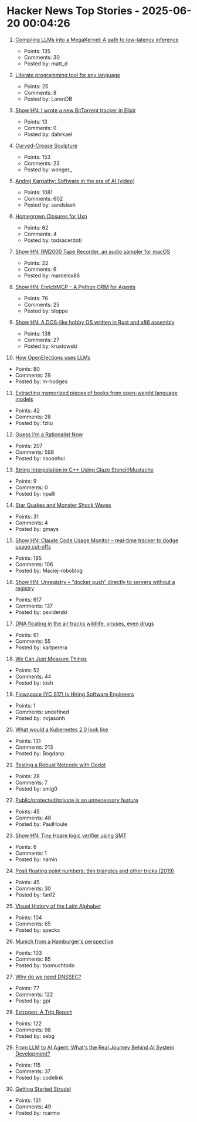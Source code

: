 # Hacker News Top Stories - 2025-06-20 00:04:26

1. [Compiling LLMs into a MegaKernel: A path to low-latency inference](https://zhihaojia.medium.com/compiling-llms-into-a-megakernel-a-path-to-low-latency-inference-cf7840913c17)
   - Points: 135
   - Comments: 30
   - Posted by: matt_d

2. [Literate programming tool for any language](https://github.com/zyedidia/Literate)
   - Points: 25
   - Comments: 8
   - Posted by: LorenDB

3. [Show HN: I wrote a new BitTorrent tracker in Elixir](https://github.com/Dahrkael/ExTracker)
   - Points: 13
   - Comments: 0
   - Posted by: dahrkael

4. [Curved-Crease Sculpture](https://erikdemaine.org/curved/)
   - Points: 153
   - Comments: 23
   - Posted by: wonger_

5. [Andrej Karpathy: Software in the era of AI [video]](https://www.youtube.com/watch?v=LCEmiRjPEtQ)
   - Points: 1081
   - Comments: 602
   - Posted by: sandslash

6. [Homegrown Closures for Uxn](https://krzysckh.org/b/Homegrown-closures-for-uxn.html)
   - Points: 62
   - Comments: 4
   - Posted by: todsacerdoti

7. [Show HN: RM2000 Tape Recorder, an audio sampler for macOS](https://rm2000.app)
   - Points: 22
   - Comments: 6
   - Posted by: marcelox86

8. [Show HN: EnrichMCP – A Python ORM for Agents](https://github.com/featureform/enrichmcp)
   - Points: 76
   - Comments: 25
   - Posted by: bloppe

9. [Show HN: A DOS-like hobby OS written in Rust and x86 assembly](https://github.com/krustowski/rou2exOS)
   - Points: 138
   - Comments: 27
   - Posted by: krustowski

10. [How OpenElections uses LLMs](https://thescoop.org/archives/2025/06/09/how-openelections-uses-llms/index.html)
   - Points: 80
   - Comments: 28
   - Posted by: m-hodges

11. [Extracting memorized pieces of books from open-weight language models](https://arxiv.org/abs/2505.12546)
   - Points: 42
   - Comments: 28
   - Posted by: fzliu

12. [Guess I'm a Rationalist Now](https://scottaaronson.blog/?p=8908)
   - Points: 207
   - Comments: 598
   - Posted by: nsoonhui

13. [String Interpolation in C++ Using Glaze Stencil/Mustache](https://stephenberry.github.io/glaze/stencil-mustache/)
   - Points: 9
   - Comments: 0
   - Posted by: npalli

14. [Star Quakes and Monster Shock Waves](https://www.caltech.edu/about/news/star-quakes-and-monster-shock-waves)
   - Points: 31
   - Comments: 4
   - Posted by: gmays

15. [Show HN: Claude Code Usage Monitor – real-time tracker to dodge usage cut-offs](https://github.com/Maciek-roboblog/Claude-Code-Usage-Monitor)
   - Points: 185
   - Comments: 106
   - Posted by: Maciej-roboblog

16. [Show HN: Unregistry – “docker push” directly to servers without a registry](https://github.com/psviderski/unregistry)
   - Points: 617
   - Comments: 137
   - Posted by: psviderski

17. [DNA floating in the air tracks wildlife, viruses, even drugs](https://www.sciencedaily.com/releases/2025/06/250603114822.htm)
   - Points: 61
   - Comments: 55
   - Posted by: karlperera

18. [We Can Just Measure Things](https://lucumr.pocoo.org/2025/6/17/measuring/)
   - Points: 52
   - Comments: 44
   - Posted by: tosh

19. [Flowspace (YC S17) Is Hiring Software Engineers](https://flowspace.applytojob.com/apply/6oDtY2q6E9/Software-Engineer-II)
   - Points: 1
   - Comments: undefined
   - Posted by: mrjasonh

20. [What would a Kubernetes 2.0 look like](https://matduggan.com/what-would-a-kubernetes-2-0-look-like/)
   - Points: 131
   - Comments: 213
   - Posted by: Bogdanp

21. [Testing a Robust Netcode with Godot](https://studios.ptilouk.net/little-brats/blog/2024-10-23_netcode.html)
   - Points: 28
   - Comments: 7
   - Posted by: smig0

22. [Public/protected/private is an unnecessary feature](https://catern.com/private.html)
   - Points: 45
   - Comments: 48
   - Posted by: PaulHoule

23. [Show HN: Tiny Hoare logic verifier using SMT](https://github.com/namin/metaprogramming/tree/master/lectures/5-smt)
   - Points: 6
   - Comments: 1
   - Posted by: namin

24. [Posit floating point numbers: thin triangles and other tricks (2019)](http://marc-b-reynolds.github.io/math/2019/02/06/Posit1.html)
   - Points: 45
   - Comments: 30
   - Posted by: fanf2

25. [Visual History of the Latin Alphabet](https://uclab.fh-potsdam.de/arete/en)
   - Points: 104
   - Comments: 65
   - Posted by: speckx

26. [Munich from a Hamburger's perspective](https://mertbulan.com/2025/06/14/munich-from-a-hamburgers-perspective/)
   - Points: 103
   - Comments: 85
   - Posted by: toomuchtodo

27. [Why do we need DNSSEC?](https://howdnssec.works/why-do-we-need-dnssec/)
   - Points: 77
   - Comments: 122
   - Posted by: gpi

28. [Estrogen: A Trip Report](https://smoothbrains.net/posts/2025-06-15-estrogen.html)
   - Points: 122
   - Comments: 98
   - Posted by: sebg

29. [From LLM to AI Agent: What's the Real Journey Behind AI System Development?](https://www.codelink.io/blog/post/ai-system-development-llm-rag-ai-workflow-agent)
   - Points: 115
   - Comments: 37
   - Posted by: codelink

30. [Getting Started Strudel](https://strudel.cc/workshop/getting-started/)
   - Points: 131
   - Comments: 49
   - Posted by: rcarmo

